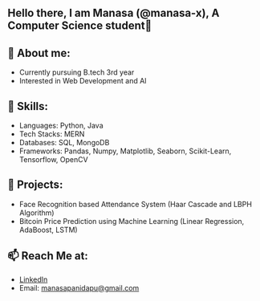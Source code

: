 ## Hello there, I am Manasa (@manasa-x), A Computer Science student👋 

## 💬 About me:
- Currently pursuing B.tech 3rd year
- Interested in Web Development and AI

## 🔧 Skills:
- Languages: Python, Java
- Tech Stacks: MERN
- Databases: SQL, MongoDB
- Frameworks: Pandas, Numpy, Matplotlib, Seaborn, Scikit-Learn, Tensorflow, OpenCV

## 🔭 Projects:
- Face Recognition based Attendance System (Haar Cascade and LBPH Algorithm)
- Bitcoin Price Prediction using Machine Learning (Linear Regression, AdaBoost, LSTM)

## 📫 Reach Me at:
- <a href="https://www.linkedin.com/in/manasa-panidapu-ba6920221/">LinkedIn</a>
- Email: manasapanidapu@gmail.com

<!--
**manasa-x/manasa-x** is a ✨ _special_ ✨ repository because its `README.md` (this file) appears on your GitHub profile.

Here are some ideas to get you started:

- 🔭 I’m currently working on ...
- 🌱 I’m currently learning ...
- 👯 I’m looking to collaborate on ...
- 🤔 I’m looking for help with ...
- 💬 Ask me about ...
- 📫 How to reach me: ...
- 😄 Pronouns: ...
- ⚡ Fun fact: ...
-->
